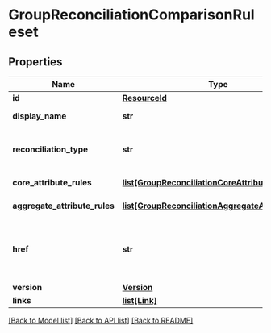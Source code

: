 # GroupReconciliationComparisonRuleset


## Properties
Name | Type | Description | Notes
------------ | ------------- | ------------- | -------------
**id** | [**ResourceId**](ResourceId.md) |  | 
**display_name** | **str** | The name of the ruleset | 
**reconciliation_type** | **str** | The type of reconciliation to perform. \&quot;Holding\&quot; | \&quot;Transaction\&quot; | \&quot;Valuation\&quot; | 
**core_attribute_rules** | [**list[GroupReconciliationCoreAttributeRule]**](GroupReconciliationCoreAttributeRule.md) | The core comparison rules | 
**aggregate_attribute_rules** | [**list[GroupReconciliationAggregateAttributeRule]**](GroupReconciliationAggregateAttributeRule.md) | The aggregate comparison rules | 
**href** | **str** | The specific Uniform Resource Identifier (URI) for this resource at the requested effective and asAt datetime. | [optional] 
**version** | [**Version**](Version.md) |  | [optional] 
**links** | [**list[Link]**](Link.md) |  | [optional] 

[[Back to Model list]](../README.md#documentation-for-models) [[Back to API list]](../README.md#documentation-for-api-endpoints) [[Back to README]](../README.md)


